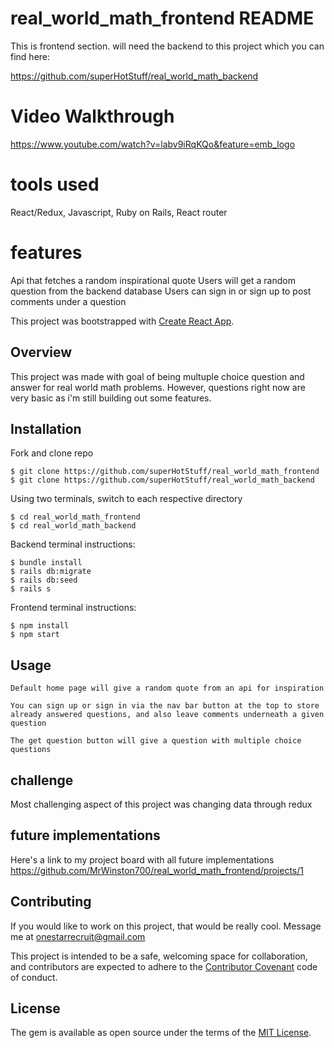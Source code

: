 # real_world_math_frontend README

This is frontend section. will need the backend to this project which you can find here: 

https://github.com/superHotStuff/real_world_math_backend

# Video Walkthrough

https://www.youtube.com/watch?v=labv9iRqKQo&feature=emb_logo

# tools used

React/Redux, Javascript, Ruby on Rails, React router

# features

Api that fetches a random inspirational quote
Users will get a random question from the backend database
Users can sign in or sign up to post comments under a question

This project was bootstrapped with [Create React App](https://github.com/facebook/create-react-app). 

## Overview

This project was made with goal of being multuple choice question and answer for real world math problems. However, questions right now are very basic as i'm still building out some features.

## Installation

Fork and clone repo

    $ git clone https://github.com/superHotStuff/real_world_math_frontend
    $ git clone https://github.com/superHotStuff/real_world_math_backend

Using two terminals, switch to each respective directory

    $ cd real_world_math_frontend
    $ cd real_world_math_backend

Backend terminal instructions: 

    $ bundle install
    $ rails db:migrate
    $ rails db:seed
    $ rails s

Frontend terminal instructions: 
    
    $ npm install
    $ npm start

## Usage

    Default home page will give a random quote from an api for inspiration

    You can sign up or sign in via the nav bar button at the top to store already answered questions, and also leave comments underneath a given question

    The get question button will give a question with multiple choice questions

## challenge

Most challenging aspect of this project was changing data through redux

## future implementations

Here's a link to my project board with all future implementations https://github.com/MrWinston700/real_world_math_frontend/projects/1

## Contributing

If you would like to work on this project, that would be really cool. Message me at onestarrecruit@gmail.com

This project is intended to be a safe, welcoming space for collaboration, and contributors are expected to adhere to the [Contributor Covenant](http://contributor-covenant.org) code of conduct.

## License

The gem is available as open source under the terms of the [MIT License](https://opensource.org/licenses/MIT).
